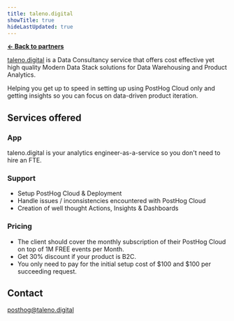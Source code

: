 ```yaml
---
title: taleno.digital
showTitle: true
hideLastUpdated: true
---
```


**[← Back to partners](/partners)**

[taleno.digital](https://taleno.digital) is a Data Consultancy service that offers cost effective yet high quality Modern Data Stack solutions for Data Warehousing and Product Analytics.

Helping you get up to speed in setting up using PostHog Cloud only and getting insights so you can focus on data-driven product iteration.

## Services offered

### App

taleno.digital is your analytics engineer-as-a-service so you don't need to hire an FTE. 

### Support

- Setup PostHog Cloud & Deployment
- Handle issues / inconsistencies encountered with PostHog Cloud
- Creation of well thought Actions, Insights & Dashboards

### Pricing

- The client should cover the monthly subscription of their PostHog Cloud on top of 1M FREE events per Month.
- Get 30% discount if your product is B2C.
- You only need to pay for the initial setup cost of $100 and $100 per succeeding request.

## Contact

posthog@taleno.digital